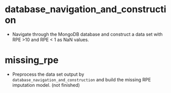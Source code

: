 # database_navigation_and_construction

- Navigate through the MongoDB database and construct a data set with RPE >10 and RPE < 1 as NaN values.


# missing_rpe

- Preprocess the data set output by `database_navigation_and_construction` and build the missing RPE imputation model. (not finished)

